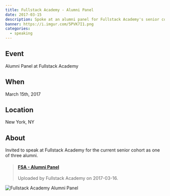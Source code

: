 ```yaml
---
title: Fullstack Academy - Alumni Panel
date: 2017-03-15
description: Spoke at an alumni panel for Fullstack Academy's senior cohort.
banner: https://i.imgur.com/5PVK7I1.png
categories:
  - speaking
---
```


## Event

Alumni Panel at Fullstack Academy

## When

March 15th, 2017

## Location

New York, NY

## About

Invited to speak at Fullstack Academy for the current senior cohort as one of three alumni.

<blockquote class="embedly-card"><h4><a href="https://www.youtube.com/watch?v=nzOfNIL9GWE">FSA - Alumni Panel</a></h4><p>Uploaded by Fullstack Academy on 2017-03-16.</p></blockquote>
<script async src="//cdn.embedly.com/widgets/platform.js" charset="UTF-8"></script>

![Fullstack Academy Alumni Panel](https://i.imgur.com/5PVK7I1.png)
